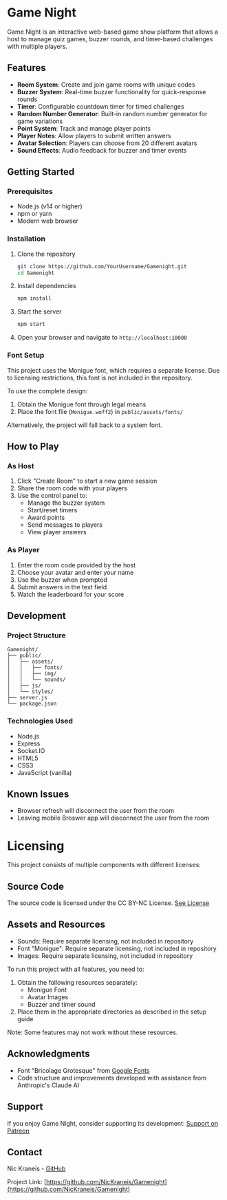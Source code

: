 # Game Night

Game Night is an interactive web-based game show platform that allows a host to manage quiz games, buzzer rounds, and timer-based challenges with multiple players.

## Features

- **Room System**: Create and join game rooms with unique codes
- **Buzzer System**: Real-time buzzer functionality for quick-response rounds
- **Timer**: Configurable countdown timer for timed challenges
- **Random Number Generator**: Built-in random number generator for game variations
- **Point System**: Track and manage player points
- **Player Notes**: Allow players to submit written answers
- **Avatar Selection**: Players can choose from 20 different avatars
- **Sound Effects**: Audio feedback for buzzer and timer events

## Getting Started

### Prerequisites

- Node.js (v14 or higher)
- npm or yarn
- Modern web browser

### Installation

1. Clone the repository
   ```bash
   git clone https://github.com/YourUsername/Gamenight.git
   cd Gamenight
   ```

2. Install dependencies
   ```bash
   npm install
   ```

3. Start the server
   ```bash
   npm start
   ```

4. Open your browser and navigate to `http://localhost:10000`

### Font Setup

This project uses the Monigue font, which requires a separate license. Due to licensing restrictions, this font is not included in the repository.

To use the complete design:
1. Obtain the Monigue font through legal means
2. Place the font file (`Monigue.woff2`) in `public/assets/fonts/`

Alternatively, the project will fall back to a system font.

## How to Play

### As Host
1. Click "Create Room" to start a new game session
2. Share the room code with your players
3. Use the control panel to:
   - Manage the buzzer system
   - Start/reset timers
   - Award points
   - Send messages to players
   - View player answers

### As Player
1. Enter the room code provided by the host
2. Choose your avatar and enter your name
3. Use the buzzer when prompted
4. Submit answers in the text field
5. Watch the leaderboard for your score

## Development

### Project Structure
```
Gamenight/
├── public/
│   ├── assets/
│   │   ├── fonts/
│   │   ├── img/
│   │   └── sounds/
│   ├── js/
│   └── styles/
├── server.js
└── package.json
```

### Technologies Used
- Node.js
- Express
- Socket.IO
- HTML5
- CSS3
- JavaScript (vanilla)

## Known Issues

- Browser refresh will disconnect the user from the room
- Leaving mobile Broswer app will disconnect the user from the room

# Licensing

This project consists of multiple components with different licenses:

## Source Code
The source code is licensed under the CC BY-NC License. [See License](https://creativecommons.org/licenses/by-nc/4.0/deed.en)

## Assets and Resources
- Sounds: Require separate licensing, not included in repository
- Font "Monigue": Require separate licensing, not included in repository
- Images: Require separate licensing, not included in repository

To run this project with all features, you need to:
1. Obtain the following resources separately:
   - Monigue Font
   - Avatar Images
   - Buzzer and timer sound
2. Place them in the appropriate directories as described in the setup guide

Note: Some features may not work without these resources.

## Acknowledgments

- Font "Bricolage Grotesque" from [Google Fonts](https://fonts.google.com/specimen/Bricolage+Grotesque)
- Code structure and improvements developed with assistance from Anthropic's Claude AI

## Support

If you enjoy Game Night, consider supporting its development:
[Support on Patreon](https://www.patreon.com/c/nikra)

## Contact

Nic Kraneis - [GitHub](https://github.com/NicKraneis)

Project Link: [https://github.com/NicKraneis/Gamenight](https://github.com/NicKraneis/Gamenight)

